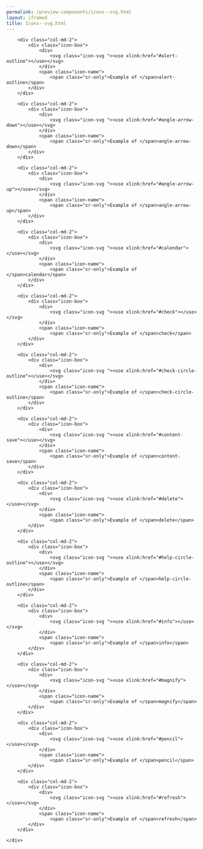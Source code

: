 ```yaml
--- 
permalink: /preview-components/icons--svg.html
layout: iframed 
title: Icons--svg.html
---
```

<div class="container">
    <div class="icon-list row">

        <div class="col-md-2">
            <div class="icon-box">
                <div>
                    <svg class="icon-svg "><use xlink:href="#alert-outline"></use></svg>
                </div>
                <span class="icon-name">
                    <span class="sr-only">Example of </span>alert-outline</span>
            </div>
        </div>

        <div class="col-md-2">
            <div class="icon-box">
                <div>
                    <svg class="icon-svg "><use xlink:href="#angle-arrow-down"></use></svg>
                </div>
                <span class="icon-name">
                    <span class="sr-only">Example of </span>angle-arrow-down</span>
            </div>
        </div>

        <div class="col-md-2">
            <div class="icon-box">
                <div>
                    <svg class="icon-svg "><use xlink:href="#angle-arrow-up"></use></svg>
                </div>
                <span class="icon-name">
                    <span class="sr-only">Example of </span>angle-arrow-up</span>
            </div>
        </div>

        <div class="col-md-2">
            <div class="icon-box">
                <div>
                    <svg class="icon-svg "><use xlink:href="#calendar"></use></svg>
                </div>
                <span class="icon-name">
                    <span class="sr-only">Example of </span>calendar</span>
            </div>
        </div>

        <div class="col-md-2">
            <div class="icon-box">
                <div>
                    <svg class="icon-svg "><use xlink:href="#check"></use></svg>
                </div>
                <span class="icon-name">
                    <span class="sr-only">Example of </span>check</span>
            </div>
        </div>

        <div class="col-md-2">
            <div class="icon-box">
                <div>
                    <svg class="icon-svg "><use xlink:href="#check-circle-outline"></use></svg>
                </div>
                <span class="icon-name">
                    <span class="sr-only">Example of </span>check-circle-outline</span>
            </div>
        </div>

        <div class="col-md-2">
            <div class="icon-box">
                <div>
                    <svg class="icon-svg "><use xlink:href="#content-save"></use></svg>
                </div>
                <span class="icon-name">
                    <span class="sr-only">Example of </span>content-save</span>
            </div>
        </div>

        <div class="col-md-2">
            <div class="icon-box">
                <div>
                    <svg class="icon-svg "><use xlink:href="#delete"></use></svg>
                </div>
                <span class="icon-name">
                    <span class="sr-only">Example of </span>delete</span>
            </div>
        </div>

        <div class="col-md-2">
            <div class="icon-box">
                <div>
                    <svg class="icon-svg "><use xlink:href="#help-circle-outline"></use></svg>
                </div>
                <span class="icon-name">
                    <span class="sr-only">Example of </span>help-circle-outline</span>
            </div>
        </div>

        <div class="col-md-2">
            <div class="icon-box">
                <div>
                    <svg class="icon-svg "><use xlink:href="#info"></use></svg>
                </div>
                <span class="icon-name">
                    <span class="sr-only">Example of </span>info</span>
            </div>
        </div>

        <div class="col-md-2">
            <div class="icon-box">
                <div>
                    <svg class="icon-svg "><use xlink:href="#magnify"></use></svg>
                </div>
                <span class="icon-name">
                    <span class="sr-only">Example of </span>magnify</span>
            </div>
        </div>

        <div class="col-md-2">
            <div class="icon-box">
                <div>
                    <svg class="icon-svg "><use xlink:href="#pencil"></use></svg>
                </div>
                <span class="icon-name">
                    <span class="sr-only">Example of </span>pencil</span>
            </div>
        </div>

        <div class="col-md-2">
            <div class="icon-box">
                <div>
                    <svg class="icon-svg "><use xlink:href="#refresh"></use></svg>
                </div>
                <span class="icon-name">
                    <span class="sr-only">Example of </span>refresh</span>
            </div>
        </div>

    </div>
</div>

<style scoped>
    .icon-box {
        width: 100%;
        height: 100px;
        display: flex;
        align-items: center;
        justify-content: center;
        flex-direction: column;
    }

    .icon-box .icon-svg {
        margin-bottom: 5px;
        height: 4.4rem;
        width: 4.4rem;
    }

    .icon-box .icon-name {
        white-space: nowrap;
        font-size: 1.3rem;
    }
</style>